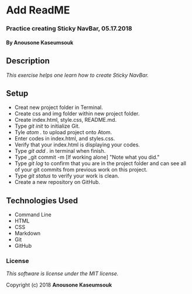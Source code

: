 # Add ReadME

### Practice creating Sticky NavBar, 05.17.2018

#### By Anousone Kaseumsouk

## Description

_This exercise helps one learn how to create Sticky NavBar._

## Setup

* Creat new project folder in Terminal.
* Create css and img folder within new project folder.
* Create index.html, style.css, README.md.
* Type _git init_ to initialize Git.
* Tyle _atom ._ to upload project onto Atom.
* Enter codes in index.html, and styles.css.
* Verify that your index.html is displaying your codes.
* Type _git add ._ in terminal when finish.
* Type _git commit -m [If working alone] "Note what you did."
* Type _git log_ to confirm that you are in the project folder and can see all of your git commits from previous work on this project.
* Type _git status_ to verify your work is clean.
* Create a new repository on GitHub. 

## Technologies Used

* Command Line
* HTML
* CSS
* Markdown
* Git
* GitHub

### License

*This software is license under the MIT license.*

Copyright (c) 2018 **Anousone Kaseumsouk**
